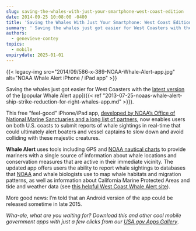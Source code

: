 ```yaml
---
slug: saving-the-whales-with-just-your-smartphone-west-coast-edition
date: 2014-09-25 10:08:00 -0400
title: 'Saving the Whales With Just Your Smartphone: West Coast Edition'
summary: ' Saving the whales just got easier for West Coasters with the latest version of the popular Whale Alert app. This free &#8220;feel-good&#8221; iPhone/iPad app, developed by NOAA&#8217;s Office of National Marine Sanctuaries and a long list of partners, now enables users on both U.S. coasts'
authors:
  - genevieve-contey
topics:
  - mobile
expirydate: 2025-01-01
---
```


{{< legacy-img src="2014/09/586-x-389-NOAA-Whale-Alert-app.jpg" alt="NOAA Whale Alert iPhone / iPad app" >}}

Saving the whales just got easier for West Coasters with the [latest version](https://itunes.apple.com/us/app/whale-alert-reducing-ship/id911035973?ls=1&mt=8.) of the [popular Whale Alert app]({{< ref "2013-07-25-noaas-whale-alert-ship-strike-reduction-for-right-whales-app.md" >}}).

This free &#8220;feel-good&#8221; iPhone/iPad app, [developed by NOAA&#8217;s Office of National Marine Sanctuaries and a long list of partners](http://sanctuaries.noaa.gov/news/press/2014/pr091114.html), now enables users on both U.S. coasts to submit reports of whale sightings in real-time that could ultimately alert boaters and vessel captains to slow down and avoid colliding with these majestic creatures.

**Whale Alert** uses tools including GPS and [NOAA nautical charts](http://www.nauticalcharts.noaa.gov/staff/chartspubs.html) to provide mariners with a single source of information about whale locations and conservation measures that are active in their immediate vicinity. The updated app offers users the ability to report whale sightings to databases that [NOAA](http://www.noaa.gov) and whale biologists use to map whale habitats and migration patterns, as well as information about California Marine Protected Areas and tide and weather data (see [this helpful West Coast Whale Alert site](http://westcoast.whalealert.org/)).

More good news: I&#8217;m told that an Android version of the app could be released sometime in late 2015.

_Wha-ale, what are you waiting for? Download this and other cool mobile government apps with just a few clicks from our [USA.gov Apps Gallery](http://apps.usa.gov/)_.